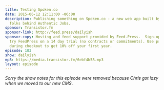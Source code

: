 ```yaml
---
title: Testing Spoken.co
date: 2015-06-12 12:11:00 -06:00
description: Publishing something on Spoken.co - a new web app built by some of the
  folks behind Authentic Jobs.
sponsor: Transistor.fm
sponsor-link: http://feed.press/dailyish
sponsor-copy: Hosting and feed support provided by Feed.Press.  Sign-up today and
  try FeedPress on a 14 day trial (no contracts or commitments). Use promo code "dailyish"
  during checkout to get 10% off your first year.
episode: 103
show: dailyish
mp3: https://media.transistor.fm/6ebf4b58.mp3
layout: episode
---
```


<em>Sorry the show notes for this episode were removed because Chris got lazy when we moved to our new CMS</em>.
